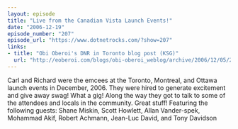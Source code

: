 ```yaml
---
layout: episode
title: "Live from the Canadian Vista Launch Events!"
date: "2006-12-19"
episode_number: "207"
episode_url: "https://www.dotnetrocks.com/?show=207"
links:
- title: "Obi Oberoi's DNR in Toronto blog post (KSG)"
  url: "http://eoberoi.com/blogs/obi-oberoi_weblog/archive/2006/12/05/23.aspx"
---
```


Carl and Richard were the emcees at the Toronto, Montreal, and Ottawa launch events in December, 2006. They were hired to generate excitement and give away swag! What a gig! Along the way they got to talk to some of the attendees and locals in the community. Great stuff!  Featuring the following guests:  Shane Miskin, Scott Howlett, Allan Vander-spek, Mohammad Akif, Robert Achmann, Jean-Luc David, and Tony Davidson
